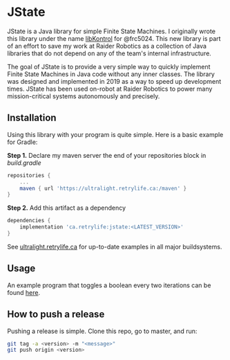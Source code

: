 # JState
JState is a Java library for simple Finite State Machines. I originally wrote this library under the name [libKontrol](https://github.com/frc5024/lib5k/tree/master/libKontrol) for @frc5024. This new library is part of an effort to save my work at Raider Robotics as a collection of Java libraries that do not depend on any of the team's internal infrastructure.

The goal of JState is to provide a very simple way to quickly implement Finite State Machines in Java code without any inner classes. The library was designed and implemented in 2019 as a way to speed up development times. JState has been used on-robot at Raider Robotics to power many mission-critical systems autonomously and precisely.

## Installation

Using this library with your program is quite simple. Here is a basic example for Gradle:


**Step 1.** Declare my maven server the end of your repositories block in *build.gradle*

```groovy
repositories {
    ...
    maven { url 'https://ultralight.retrylife.ca:/maven' }
}
```

**Step 2.** Add this artifact as a dependency

```groovy
dependencies {
    implementation 'ca.retrylife:jstate:<LATEST_VERSION>'
}
```

See [ultralight.retrylife.ca](https://ultralight.retrylife.ca/?a=jstate&g=ca.retrylife) for up-to-date examples in all major buildsystems.

## Usage

An example program that toggles a boolean every two iterations can be found [here](https://github.com/Ewpratten/jstate/blob/master/src/test/java/ca/retrylife/jstate/UsageTest.java).

## How to push a release

Pushing a release is simple. Clone this repo, go to master, and run:

```sh
git tag -a <version> -m "<message>"
git push origin <version>
```
